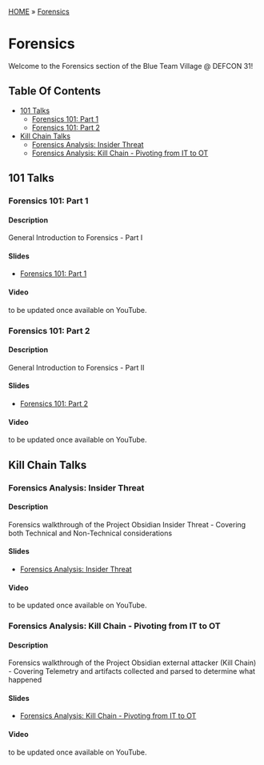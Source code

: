 [HOME](../README.md) » [Forensics](README.md)
# Forensics
Welcome to the Forensics section of the Blue Team Village @ DEFCON 31!

## Table Of Contents
- [101 Talks](#101-talks)
    - [Forensics 101: Part 1](#forensics-101-part-1)
    - [Forensics 101: Part 2](#forensics-101-part-2)
- [Kill Chain Talks](#kill-chain-talks)
    - [Forensics Analysis: Insider Threat](#forensics-analysis-insider-threat)
    - [Forensics Analysis: Kill Chain - Pivoting from IT to OT](#forensics-analysis-kill-chain---pivoting-from-it-to-ot)


## 101 Talks
### Forensics 101: Part 1
#### Description
General Introduction to Forensics - Part I

#### Slides
- [Forensics 101: Part 1](<Presentations\DC31_Forensics_101_Part1.pptx>)

#### Video
to be updated once available on YouTube.

### Forensics 101: Part 2
#### Description
General Introduction to Forensics - Part II

#### Slides
- [Forensics 101: Part 2](<Presentations\DC31_Forensics_101_Part2.pptx>)

#### Video
to be updated once available on YouTube.

## Kill Chain Talks
### Forensics Analysis: Insider Threat
#### Description
Forensics walkthrough of the Project Obsidian Insider Threat - Covering both Technical and Non-Technical considerations

#### Slides
- [Forensics Analysis: Insider Threat](<Presentations\BTV - Project Obsidian - Insider Threat - DC31.ppt>)

#### Video
to be updated once available on YouTube.

### Forensics Analysis: Kill Chain - Pivoting from IT to OT
#### Description
Forensics walkthrough of the Project Obsidian external attacker (Kill Chain) - Covering Telemetry and artifacts collected and parsed to determine what happened

#### Slides
- [Forensics Analysis: Kill Chain - Pivoting from IT to OT](<Presentations\BTV_DC31_Forensics_KC2_Walkthrough.pptx>)

#### Video
to be updated once available on YouTube.
